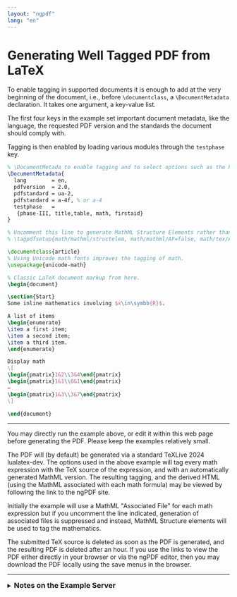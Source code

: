 ```yaml
---
layout: "ngpdf"
lang: "en"
---
```



# Generating Well Tagged PDF from LaTeX


To enable tagging in supported documents it is enough to add at the
very beginning of the document, i.e., before `\documentclass`, a
`\DocumentMetadata` declaration. It takes one argument, a key-value
list.

The first four keys in the example set important document metadata,
like the language, the requested PDF version and the standards the
document should comply with.

Tagging is then enabled by loading various modules through the
`testphase` key.

```latex
% \DocumentMetada to enable tagging and to select options such as the PDF and accessibility standards to target
\DocumentMetadata{
  lang        = en,
  pdfversion  = 2.0,
  pdfstandard = ua-2,
  pdfstandard = a-4f, % or a-4
  testphase   = 
   {phase-III, title,table, math, firstaid}  
}

% Uncomment this line to generate MathML Structure Elements rather than Associated Files.
% \tagpdfsetup{math/mathml/structelem, math/mathml/AF=false, math/tex/AF=false}

\documentclass{article}
% Using Unicode math fonts improves the tagging of math.
\usepackage{unicode-math}

% Classic LaTeX document markup from here.
\begin{document}

\section{Start}
Some inline mathematics involving $x\in\symbb{R}$.

A list of items
\begin{enumerate}
\item a first item;
\item a second item;
\item a third item.
\end{enumerate}

Display math
\[
\begin{pmatrix}1&2\\3&4\end{pmatrix}
\begin{pmatrix}1&1\\0&1\end{pmatrix}
=
\begin{pmatrix}1&3\\3&7\end{pmatrix}
\]

\end{document}
```


----

You may directly run the example above, or edit it within this web
page before generating the PDF.  Please keep the examples
relatively small.

The PDF will (by default) be generated via a standard TeXLive 2024
  lualatex-dev. The options used in the above example will tag every
  math expression with the TeX source of the expression, and with an
  automatically generated MathML version.  The resulting tagging, and
  the derived HTML (using the MathML associated with each math
  formula) may be viewed by following the link to the ngPDF site.


Initially the example will use a MathML "Associated File" for each
 math expression but if you uncomment the line indicated, generation
 of associated files is suppressed and instead, MathML Structure elements
 will be used to tag the mathematics.

The submitted TeX source is deleted as soon as the PDF is
generated, and the resulting PDF is deleted after an hour.
If you use the links to view the PDF either directly in your browser
or via the ngPDF editor, then you may download the PDF locally using
the save menus in the browser.


----


<details>
<summary><h3 style="display:inline">Notes on the Example Server</h3></summary>
<p></p>

<p>The example is shown in an online editor embedded in the
page.</p>

<p>The <button>Generate tagged PDF</button> will run (Lua)LaTeX
at texlive.net. Links will be generated to directly view the PDF or
to open the PDF at ngpdf.com which will allow the tagged structure to be
navigated and the derived HTML to be viewed.</p>

<p><a href="https://davidcarlisle.github.io/latexcgi/">texlive.net help</a></p>

<p><a href="https://ngpdf.com/help">ngPDF help</a></p>

<p>These examples run using the texlive.net and ngpdf.com services
provided by DANTE and Duallab respectively.
Please do not over use the services, they aren't set up to process heavy loads
but are intended just to run small examples in order to show how to use
LaTeX to generate tagged PDF on your local machine.</p>

</details>